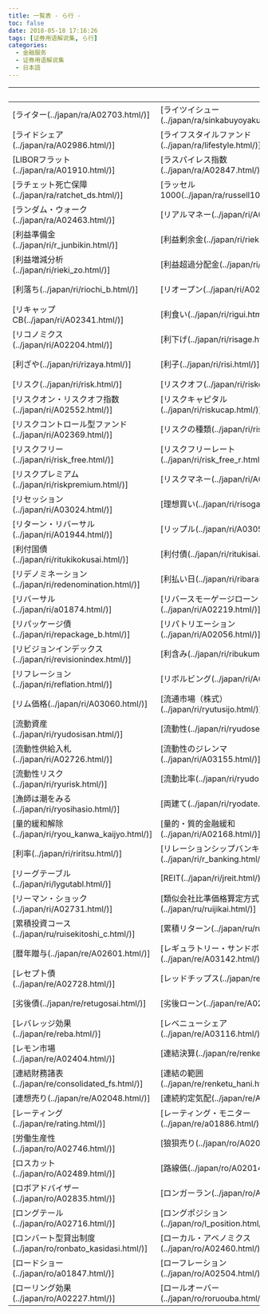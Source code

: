 ```yaml
---
title: 一覧表 - ら行 -
toc: false
date: 2018-05-18 17:16:26
tags: [证券用语解说集, ら行]
categories:
  - 金融服务
  - 证券用语解说集
  - 日本語
---
```


| &nbsp; | &nbsp; | &nbsp; |
| :----- | :----- | :----- |
| [ライター(../japan/ra/A02703.html/)] | [ライツイシュー(../japan/ra/sinkabuyoyaku_musyou.html/)] | [ライトコイン(../japan/ra/A03057.html/)] |
| [ライドシェア(../japan/ra/A02986.html/)] | [ライフスタイルファンド(../japan/ra/lifestyle.html/)] | [ライフプラン(../japan/ra/lifeplan.html/)] |
| [LIBORフラット(../japan/ra/A01910.html/)] | [ラスパイレス指数(../japan/ra/A02847.html/)] | [ラダーポートフォリオ(../japan/ra/ladder_port.html/)] |
| [ラチェット死亡保障(../japan/ra/ratchet_ds.html/)] | [ラッセル1000(../japan/ra/russell1000.html/)] | [ラップアカウント(../japan/ra/rap.html/)] |
| [ランダム・ウォーク(../japan/ra/A02463.html/)] | [リアルマネー(../japan/ri/A02544.html/)] | [利益確定売り(../japan/ri/A02388.html/)] |
| [利益準備金(../japan/ri/r_junbikin.html/)] | [利益剰余金(../japan/ri/rieki_joyo.html/)] | [利益相反(../japan/ri/a01855.html/)] |
| [利益増減分析(../japan/ri/rieki_zo.html/)] | [利益超過分配金(../japan/ri/A02155.html/)] | [利益配当請求権(../japan/ri/rieki_haito.html/)] |
| [利落ち(../japan/ri/riochi_b.html/)] | [リオープン(../japan/ri/A02191.html/)] | [リカーリング(../japan/ri/A03132.html/)] |
| [リキャップCB(../japan/ri/A02341.html/)] | [利食い(../japan/ri/rigui.html/)] | [李克強指数(../japan/ri/A02870.html/)] |
| [リコノミクス(../japan/ri/A02204.html/)] | [利下げ(../japan/ri/risage.html/)] | [理財商品(../japan/ri/A02284.html/)] |
| [利ざや(../japan/ri/rizaya.html/)] | [利子(../japan/ri/risi.html/)] | [利子満期一括債(../japan/ri/A03169.html/)] |
| [リスク(../japan/ri/risk.html/)] | [リスクオフ(../japan/ri/riskoff.html/)] | [リスクオン(../japan/ri/riskon.html/)] |
| [リスクオン・リスクオフ指数(../japan/ri/A02552.html/)] | [リスクキャピタル(../japan/ri/riskucap.html/)] | [リスク許容度(../japan/ri/riskkyoyodo.html/)] |
| [リスクコントロール型ファンド(../japan/ri/A02369.html/)] | [リスクの種類(../japan/ri/risuku.html/)] | [リスクパリティ戦略(../japan/ri/A02936.html/)] |
| [リスクフリー(../japan/ri/risk_free.html/)] | [リスクフリーレート(../japan/ri/risk_free_r.html/)] | [リスク分担型確定給付企業年金(../japan/ri/A03125.html/)] |
| [リスクプレミアム(../japan/ri/riskpremium.html/)] | [リスクマネー(../japan/ri/A02543.html/)] | [リスク・リバーサル(../japan/ri/A02952.html/)] |
| [リセッション(../japan/ri/A03024.html/)] | [理想買い(../japan/ri/risogai.html/)] | [リターン(../japan/ri/return.html/)] |
| [リターン・リバーサル(../japan/ri/A01944.html/)] | [リップル(../japan/ri/A03056.html/)] | [利付金融債(../japan/ri/ritsuki_kin.html/)] |
| [利付国債(../japan/ri/ritukikokusai.html/)] | [利付債(../japan/ri/ritukisai.html/)] | [リテール業務(../japan/ri/retail_g.html/)] |
| [リデノミネーション(../japan/ri/redenomination.html/)] | [利払い日(../japan/ri/ribarai-bi.html/)] | [リバランス(../japan/ri/rebalance.html/)] |
| [リバーサル(../japan/ri/a01874.html/)] | [リバースモーゲージローン(../japan/ri/A02219.html/)] | [リバースレポ(../japan/ri/a01841.html/)] |
| [リパッケージ債(../japan/ri/repackage_b.html/)] | [リパトリエーション(../japan/ri/A02056.html/)] | [リパトリ減税(../japan/ri/A03063.html/)] |
| [リビジョンインデックス(../japan/ri/revisionindex.html/)] | [利含み(../japan/ri/ribukumi_b.html/)] | [リフレ政策(../japan/ri/reflation_p.html/)] |
| [リフレーション(../japan/ri/reflation.html/)] | [リボルビング(../japan/ri/A02790.html/)] | [利回り(../japan/ri/rimawari.html/)] |
| [リム価格(../japan/ri/A03060.html/)] | [流通市場（株式）(../japan/ri/ryutusijo.html/)] | [流通市場（債券）(../japan/ri/ryutusijo_b.html/)] |
| [流動資産(../japan/ri/ryudosisan.html/)] | [流動性(../japan/ri/ryudosei.html/)] | [流動性カバレッジ比率(../japan/ri/A03002.html/)] |
| [流動性供給入札(../japan/ri/A02726.html/)] | [流動性のジレンマ(../japan/ri/A03155.html/)] | [流動性の罠(../japan/ri/A01917.html/)] |
| [流動性リスク(../japan/ri/ryurisk.html/)] | [流動比率(../japan/ri/ryudohiritu.html/)] | [流動負債(../japan/ri/ryudofusai.html/)] |
| [漁師は潮をみる(../japan/ri/ryosihasio.html/)] | [両建て(../japan/ri/ryodate.html/)] | [量的緩和(../japan/ri/ryou_kanwa.html/)] |
| [量的緩和解除(../japan/ri/ryou_kanwa_kaijyo.html/)] | [量的・質的金融緩和(../japan/ri/A02168.html/)] | [両端入れ(../japan/ri/ryohaire.html/)] |
| [利率(../japan/ri/riritsu.html/)] | [リレーションシップバンキング(../japan/ri/r_banking.html/)] | [理論ベーシス(../japan/ri/A02905.html/)] |
| [リーグテーブル(../japan/ri/lygutabl.html/)] | [REIT(../japan/ri/jreit.html/)] | [リーブオーダー(../japan/ri/leave_order.html/)] |
| [リーマン・ショック(../japan/ri/A02731.html/)] | [類似会社比準価格算定方式(../japan/ru/ruijikai.html/)] | [類似業種比準方式(../japan/ru/A02276.html/)] |
| [累積投資コース(../japan/ru/ruisekitoshi_c.html/)] | [累積リターン(../japan/ru/ruiseki.html/)] | [レアメタル(../japan/re/raremetal.html/)] |
| [暦年贈与(../japan/re/A02601.html/)] | [レギュラトリー・サンドボックス(../japan/re/A03142.html/)] | [レシオケータ(../japan/re/A02733.html/)] |
| [レセプト債(../japan/re/A02728.html/)] | [レッドチップス(../japan/re/red.html/)] | [劣後株式(../japan/re/retsugokabu.html/)] |
| [劣後債(../japan/re/retugosai.html/)] | [劣後ローン(../japan/re/A02976.html/)] | [レバレッジ型上場投資信託(../japan/re/A02465.html/)] |
| [レバレッジ効果(../japan/re/reba.html/)] | [レベニューシェア(../japan/re/A03116.html/)] | [レポ取引(../japan/re/repo.html/)] |
| [レモン市場(../japan/re/A02404.html/)] | [連結決算(../japan/re/renketu.html/)] | [連結子会社(../japan/re/consolidated_sub.html/)] |
| [連結財務諸表(../japan/re/consolidated_fs.html/)] | [連結の範囲(../japan/re/renketu_hani.html/)] | [レンジ相場(../japan/re/range.html/)] |
| [連想売り(../japan/re/A02048.html/)] | [連続約定気配(../japan/re/A01972.html/)] | [連単倍率(../japan/re/rentan.html/)] |
| [レーティング(../japan/re/rating.html/)] | [レーティング・モニター(../japan/re/a01886.html/)] | [レーティング（投資信託）(../japan/re/rating_f.html/)] |
| [労働生産性(../japan/ro/A02746.html/)] | [狼狽売り(../japan/ro/A02041.html/)] | [老齢基礎年金(../japan/ro/A02679.html/)] |
| [ロスカット(../japan/ro/A02489.html/)] | [路線価(../japan/ro/A02014.html/)] | [ロックアップ(../japan/ro/lock-up.html/)] |
| [ロボアドバイザー(../japan/ro/A02835.html/)] | [ロンガーラン(../japan/ro/A03165.html/)] | [ロングオンリー(../japan/ro/A02176.html/)] |
| [ロングテール(../japan/ro/A02716.html/)] | [ロングポジション(../japan/ro/l_position.html/)] | [ロンドンフィキシング(../japan/ro/A02968.html/)] |
| [ロンバート型貸出制度(../japan/ro/ronbato_kasidasi.html/)] | [ローカル・アベノミクス(../japan/ro/A02460.html/)] | [ローソク足(../japan/ro/rosoku.html/)] |
| [ロードショー(../japan/ro/a01847.html/)] | [ローフレーション(../japan/ro/A02504.html/)] | [ローリング決済(../japan/ro/A02490.html/)] |
| [ローリング効果(../japan/ro/A02227.html/)] | [ロールオーバー(../japan/ro/roruouba.html/)] | [ローレイテンシー(../japan/ro/A02327.html/)] |

